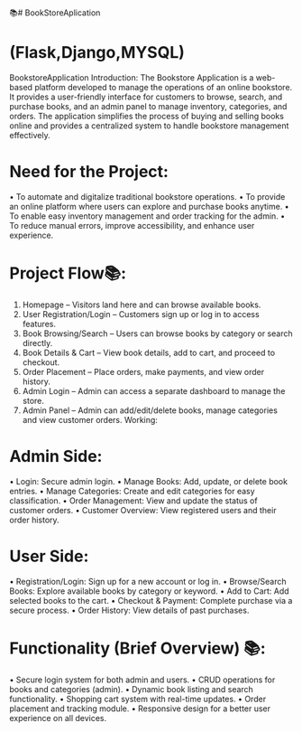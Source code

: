 📚# BookStoreAplication
# (Flask,Django,MYSQL)
BookstoreApplication 
Introduction: 
The Bookstore Application is a web-based platform developed to manage the operations of 
an online bookstore. It provides a user-friendly interface for customers to browse, search, 
and purchase books, and an admin panel to manage inventory, categories, and orders. The 
application simplifies the process of buying and selling books online and provides a 
centralized system to handle bookstore management effectively. 
 
# Need for the Project: 
• To automate and digitalize traditional bookstore operations. 
• To provide an online platform where users can explore and purchase books anytime. 
• To enable easy inventory management and order tracking for the admin. 
• To reduce manual errors, improve accessibility, and enhance user experience. 
 
# Project Flow📚: 
1. Homepage – Visitors land here and can browse available books. 
2. User Registration/Login – Customers sign up or log in to access features. 
3. Book Browsing/Search – Users can browse books by category or search directly. 
4. Book Details & Cart – View book details, add to cart, and proceed to checkout. 
5. Order Placement – Place orders, make payments, and view order history. 
6. Admin Login – Admin can access a separate dashboard to manage the store. 
7. Admin Panel – Admin can add/edit/delete books, manage categories and view 
customer orders. 
Working: 
# Admin Side: 
• Login: Secure admin login. 
• Manage Books: Add, update, or delete book entries. 
• Manage Categories: Create and edit categories for easy classification. 
• Order Management: View and update the status of customer orders. 
• Customer Overview: View registered users and their order history. 
# User Side: 
• Registration/Login: Sign up for a new account or log in. 
• Browse/Search Books: Explore available books by category or keyword. 
• Add to Cart: Add selected books to the cart. 
• Checkout & Payment: Complete purchase via a secure process. 
• Order History: View details of past purchases. 
 
# Functionality (Brief Overview) 📚: 
• Secure login system for both admin and users. 
• CRUD operations for books and categories (admin). 
• Dynamic book listing and search functionality. 
• Shopping cart system with real-time updates. 
• Order placement and tracking module. 
• Responsive design for a better user experience on all devices.
